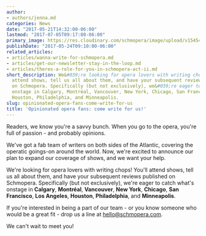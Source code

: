 ```yaml
---
author:
- authors/jenna.md
categories: News
date: "2017-05-21T14:32:00-06:00"
lastmod: "2017-07-05T09:17:00-06:00"
primary_image: https://res.cloudinary.com/schmopera/image/upload/v1545409169/media/webhook-uploads/1499267846199/2017-07-05---Write.jpg.jpg
publishDate: "2017-05-24T09:10:00-06:00"
related_articles:
- articles/wanna-write-for-schmopera.md
- articles/get-our-newsletter-stay-in-the-loop.md
- articles/theres-a-role-for-you-in-schmopera-act-ii.md
short_description: We&#039;re looking for opera lovers with writing chops! You&#039;ll
  attend shows, tell us all about them, and have your subsequent reviews published
  on Schmopera. Specifically (but not exclusively), we&#039;re eager to catch what&#039;s
  onstage in Calgary, Montréal, Vancouver, New York, Chicago, San Francisco, Los Angeles,
  Houston, Philadelphia, and Minneapolis.
slug: opinionated-opera-fans-come-write-for-us
title: 'Opinionated opera fans: come write for us!'
---
```


Readers, we know you're a savvy bunch. When you go to the opera, you're full of passion - and probably opinions.

We've got a fab team of writers on both sides of the Atlantic, covering the operatic goings-on around the world. Now, we're excited to announce our plan to expand our coverage of shows, and we want your help.

We're looking for opera lovers with writing chops! You'll attend shows, tell us all about them, and have your subsequent reviews published on Schmopera. Specifically (but not exclusively), we're eager to catch what's onstage in **Calgary**, **Montréal**, **Vancouver**, **New York**, **Chicago**, **San Francisco**, **Los Angeles**, **Houston**, **Philadelphia**, and **Minneapolis**.

If you're interested in being a part of our team - or you know someone who would be a great fit - drop us a line at [hello@schmopera.com](mailto:hello@schmopera.com). 

We can't wait to meet you!
